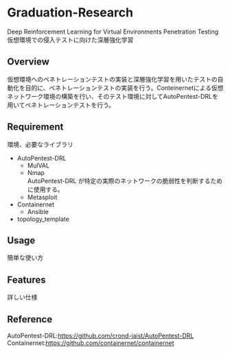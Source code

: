 # Graduation-Research
Deep Reinforcement Learning for Virtual Environments Penetration Testing  
仮想環境での侵入テストに向けた深層強化学習

## Overview
仮想環境へのペネトレーションテストの実装と深層強化学習を用いたテストの自動化を目的に、ペネトレーションテストの実装を行う。Conteinernetによる仮想ネットワーク環境の構築を行い、そのテスト環境に対してAutoPentest-DRLを用いてペネトレーションテストを行う。

## Requirement
環境、必要なライブラリ
- AutoPentest-DRL
  - MulVAL
  - Nmap  
  AutoPentest-DRL が特定の実際のネットワークの脆弱性を判断するために使用する。
  - Metasploit
- Containernet
  - Ansible
- topology_template


## Usage
簡単な使い方

## Features
詳しい仕様

## Reference
AutoPentest-DRL:https://github.com/crond-jaist/AutoPentest-DRL
Containernet:https://github.com/containernet/containernet


